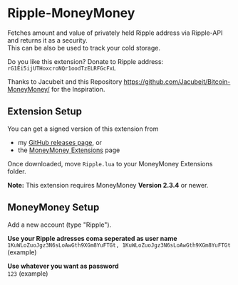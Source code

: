 # Ripple-MoneyMoney
Fetches amount and value of privately held Ripple address via Ripple-API and returns it as a security.  
This can be also be used to track your cold storage.

Do you like this extension? Donate to Ripple address: `rG1Ei5ijUTHoxcroNQr1oodTzELRFGcFxL`

Thanks to Jacubeit and this Repository https://github.com/Jacubeit/Bitcoin-MoneyMoney/ for the Inspiration.

## Extension Setup

You can get a signed version of this extension from

* my [GitHub releases page](https://github.com/heseifert/Ripple-MoneyMoney/releases/tag/v0.1), or
* the [MoneyMoney Extensions](https://moneymoney-app.com/extensions/) page

Once downloaded, move `Ripple.lua` to your MoneyMoney Extensions folder.

**Note:** This extension requires MoneyMoney **Version 2.3.4** or newer.

## MoneyMoney Setup

Add a new account (type "Ripple"). 

**Use your Ripple adresses coma seperated as user name**  
`1KuWLoZuoJgz3N6sLoAwGth9XGm8YuFTGt, 1KuWLoZuoJgz3N6sLoAwGth9XGm8YuFTGt` (example)

**Use whatever you want as password**  
`123` (example)
